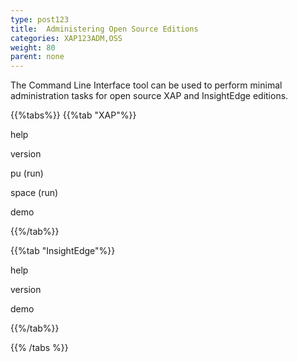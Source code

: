 ```yaml
---
type: post123
title:  Administering Open Source Editions
categories: XAP123ADM,OSS
weight: 80
parent: none
---
```

 
The Command Line Interface tool can be used to perform minimal administration tasks for open source XAP and InsightEdge editions.


{{%tabs%}}
{{%tab "XAP"%}}

help

version

pu (run)

space (run)

demo

{{%/tab%}}


{{%tab "InsightEdge"%}}

help

version

demo

{{%/tab%}}

{{% /tabs %}}
